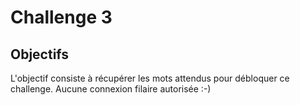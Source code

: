 # Challenge 3

## Objectifs

L'objectif consiste à récupérer les mots attendus pour débloquer ce challenge. Aucune connexion filaire autorisée :-)



